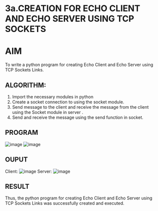 # 3a.CREATION FOR ECHO CLIENT AND ECHO SERVER USING TCP SOCKETS
# AIM
To write a python program for creating Echo Client and Echo Server using TCP
Sockets Links.
## ALGORITHM:
1. Import the necessary modules in python
2. Create a socket connection to using the socket module.
3. Send message to the client and receive the message from the client using the Socket module in
 server .
4. Send and receive the message using the send function in socket.
## PROGRAM
![image](https://github.com/RESHMA22C/3a.Sockets_Creation_for_Echo_Client_and_Echo_Server/assets/147474426/80b10427-79d5-4343-a7d9-47578ff5af4d)
![image](https://github.com/RESHMA22C/3a.Sockets_Creation_for_Echo_Client_and_Echo_Server/assets/147474426/1068840f-cb41-43b1-a53c-88b1d49fd03f)

## OUPUT
Client:
![image](https://github.com/RESHMA22C/3a.Sockets_Creation_for_Echo_Client_and_Echo_Server/assets/147474426/5cf3cce2-da39-4820-ad0f-14414b581cca)
Server:
![image](https://github.com/RESHMA22C/3a.Sockets_Creation_for_Echo_Client_and_Echo_Server/assets/147474426/c81e230f-9f3d-4a4e-85c0-5c19e8d47a36)

## RESULT
Thus, the python program for creating Echo Client and Echo Server using TCP Sockets Links 
was successfully created and executed.
